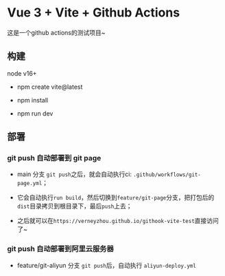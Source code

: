 # Vue 3 + Vite + Github Actions


这是一个github actions的测试项目~


## 构建 

node v16+

- npm create vite@latest

- npm install

- npm run dev


## 部署

### git push 自动部署到 git page

- main 分支 `git push`之后，就会自动执行ci: `.github/workflows/git-page.yml`；

- 它会自动执行`run build`，然后切换到`feature/git-page`分支，把打包后的`dist`目录拷贝到根目录下，最后`push`上去；

- 之后就可以在`https://verneyzhou.github.io/githook-vite-test`直接访问了~



### git push 自动部署到阿里云服务器

- feature/git-aliyun 分支 `git push`后，自动执行 `aliyun-deploy.yml`

